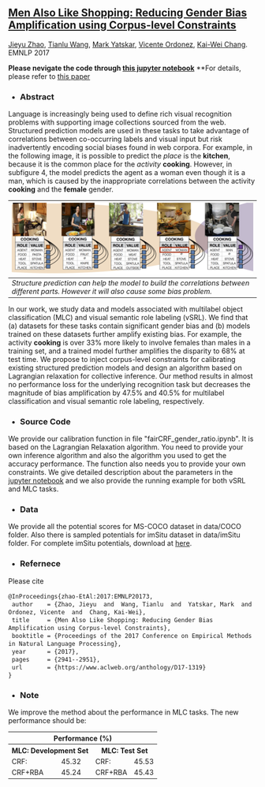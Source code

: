
## [Men Also Like Shopping: Reducing Gender Bias Amplification using Corpus-level Constraints](https://arxiv.org/abs/1707.09457) ##
[Jieyu Zhao](http://jyzhao.net/), [Tianlu Wang](http://www.cs.virginia.edu/~tw8cb/), [Mark Yatskar](https://homes.cs.washington.edu/~my89/), [Vicente Ordonez](http://www.cs.virginia.edu/~vicente/), [Kai-Wei Chang](http://www.cs.virginia.edu/~kc2wc/). EMNLP 2017

**Please nevigate the code through [this jupyter notebook](https://github.com/uclanlp/reducingbias/blob/master/src/fairCRF_gender_ratio.ipynb)**
**For details, please refer to [this paper](http://aclweb.org/anthology/D/D17/D17-1319.pdf)


- ### Abstract

Language is increasingly being used to define rich visual recognition problems with supporting image collections sourced from the web. Structured prediction models are used in these tasks to take advantage of correlations between co-occurring labels and visual input but risk inadvertently encoding social biases found in web corpora. For example, in the following image, it is possible to predict  the *place* is the **kitchen**, because it is the common place for the *activity* **cooking**. However, in subfigure 4, the model predicts the agent as a woman even though it is a man, which is caused by the inappropriate correlations between the activity **cooking** and the **female** gender.

| ![bias](img/bias_teaser.png)                 |
| ---------------------------------------- |
| *Structure prediction can help the model to build the correlations between different parts. However it will also cause some bias problem.* |

In our work, we study data and models associated with multilabel object classification (MLC) and visual semantic role labeling (vSRL). We find that (a) datasets for these tasks contain significant gender bias and (b) models trained on these datasets further amplify existing bias. For example, the activity **cooking** is over 33% more likely to involve females than males in a training set, and a trained model further amplifies the disparity to 68% at test time. We propose to inject corpus-level constraints for calibrating existing structured prediction models and design an algorithm based on Lagrangian relaxation for collective inference. Our method results in almost no performance loss for the underlying recognition task but decreases the magnitude of bias amplification by 47.5% and 40.5% for multilabel classification and visual semantic role labeling, respectively.


- ### Source Code

We provide our calibration function in file "fairCRF_gender_ratio.ipynb". It is based on the Lagrangian Relaxation algorithm. You need to provide your own inference algorithm and also the algorithm you used to get the accuracy performance. The function also needs you to provide your own constraints. We give detailed description about the parameters in the [jupyter notebook](https://github.com/uclanlp/reducingbias/blob/master/src/fairCRF_gender_ratio.ipynb) and we also provide the running example for both vSRL and MLC tasks. 

- ### Data

We provide all the potential scores for MS-COCO dataset in data/COCO folder.  Also there is sampled potentials for imSitu dataset in data/imSitu folder. For complete imSitu potentials, download at [here](https://s3.amazonaws.com/MY89_Transfer/webly_crf_output.tar).

- ### Refernece
Please cite

 ```
 @InProceedings{zhao-EtAl:2017:EMNLP20173,
  author    = {Zhao, Jieyu  and  Wang, Tianlu  and  Yatskar, Mark  and  Ordonez, Vicente  and  Chang, Kai-Wei},
  title     = {Men Also Like Shopping: Reducing Gender Bias Amplification using Corpus-level Constraints},
  booktitle = {Proceedings of the 2017 Conference on Empirical Methods in Natural Language Processing},
  year      = {2017},
  pages     = {2941--2951},
  url       = {https://www.aclweb.org/anthology/D17-1319}
 }
```

- ### Note
We improve the method about the performance in MLC tasks. The new performance should be:

<table>
    <tr>
        <th colspan="4">Performance (%)</th>
    </tr>
    <tr>
        <th colspan="2">MLC: Development Set</th>
        <th colspan="2">MLC: Test Set</th>
    </tr>
    <tr>
        <td>CRF:</td>
        <td>45.32</td>
        <td>CRF:</td>
        <td>45.53</td>
    </tr>
    <tr>
        <td>CRF+RBA</td>
        <td>45.24</td>
        <td>CRF+RBA</td>
        <td>45.43</td>
    </tr>
</table>

